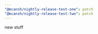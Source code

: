 ```yaml
---
"@mcansh/nightly-release-test-one": patch
"@mcansh/nightly-release-test-two": patch
---
```


new stuff
